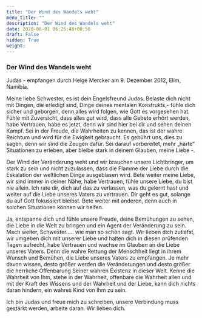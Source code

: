 ```yaml
---
title: "Der Wind des Wandels weht"
menu_title: ""
description: "Der Wind des Wandels weht"
date: 2020-08-01 06:25:48+00:56
draft: False
hidden: True
weight:
---
```

### Der Wind des Wandels weht

Judas - empfangen durch Helge Mercker am 9. Dezember 2012, Elim, Namibia.

Meine liebe Schwester, es ist dein Engelsfreund Judas. Belaste dich nicht mit Dingen, die erledigt sind, Dinge deines mentalen Konstrukts,- fühle dich sicher und geborgen, denn alles wird folgen, wie Gott es vorgesehen hat. Fühle mit Zuversicht, dass alles gut wird, dass alle Gebete erhört werden, habe Vertrauen, habe es jetzt, denn wir sind hier bei dir und sehen deinen Kampf. Sei in der Freude, die Wahrheiten zu kennen, das ist der wahre Reichtum und wird für die Ewigkeit gebraucht. Es gebührt uns, dies zu sagen, denn wir sind die Zeugen dafür. Sei darauf vorbereitet, mehr „harte“ Situationen zu erleben, aber bleibe stark in deinem Glauben, meine Liebe -.  

Der Wind der Veränderung weht und wir brauchen unsere Lichtbringer, um stark zu sein und nicht zuzulassen, dass die Flamme der Liebe durch die Eskalation der weltlichen Dinge ausgeblasen wird. Bete weiter meine Liebe, wir sind immer in deiner Nähe, habe Vertrauen, fühle unsere Liebe, du bist nie allein. Ich rate dir, dich auf das zu verlassen, was du gelernt hast und weiter auf die Liebe unseres Vaters zu vertrauen. Dir geht es gut, solange du auf Gott fokussiert bleibst. Bete weiter mit anderen, denn auch in solchen Situationen können wir helfen.

Ja, entspanne dich und fühle unsere Freude, deine Bemühungen zu sehen, die Liebe in die Welt zu bringen und ein Agent der Veränderung zu sein. Mach weiter, Schwester..... wie man so schön sagt. Wir lieben dich zutiefst, wir umgeben dich mit unserer Liebe und halten dich in diesen prüfenden Tagen aufrecht, habe Vertrauen und wachse im Glauben an die Liebe unseres Vaters. Denn die wahre Rettung der Menschheit liegt in ihrem Wunsch und Bemühen, die Liebe unseres Vaters zu empfangen. Je mehr davon wissen, desto größer werden die Veränderungen und desto größer die herrliche Offenbarung Seiner wahren Existenz in dieser Welt. Kenne die Wahrheit von Ihm, stehe in der Wahrheit, offenbare die Wahrheit allen und mit der Kraft des Wissens und der Wahrheit und der Liebe, kann dich nichts daran hindern, ein wahres Kind von Ihm zu sein.

Ich bin Judas und freue mich zu schreiben, unsere Verbindung muss gestärkt werden, arbeite daran. Wir lieben dich.
